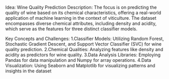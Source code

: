 Idea: Wine Quality Prediction
 Description:
 The focus is on predicting the quality of wine based on its chemical characteristics, offering a
 real-world application of machine learning in the context of viticulture. The dataset
 encompasses diverse chemical attributes, including density and acidity, which serve as the
 features for three distinct classifier models.

Key Concepts and Challenges:
 1.Classifier Models: Utilizing Random Forest, Stochastic Gradient Descent, and Support
 Vector Classifier (SVC) for wine quality prediction.
 2.Chemical Qualities: Analyzing features like density and acidity as predictors for wine quality.
 3.Data Analysis Libraries: Employing Pandas for data manipulation and Numpy for array
 operations.
 4.Data Visualization: Using Seaborn and Matplotlib for visualizing patterns and insights in the
 dataset
